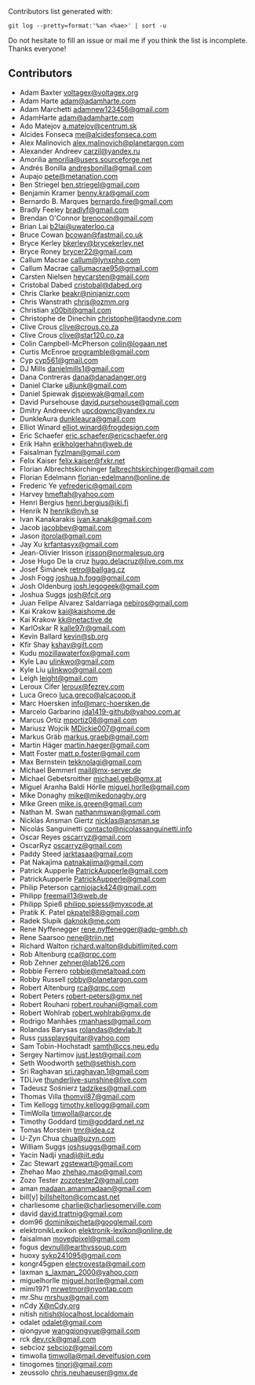 
Contributors list generated with:

    git log --pretty=format:'%an <%ae>' | sort -u

Do not hesitate to fill an issue or mail me if you think the list is incomplete.
Thanks everyone!


Contributors
------------

* Adam Baxter <voltagex@voltagex.org>
* Adam Harte <adam@adamharte.com>
* Adam Marchetti <adamnew123456@gmail.com>
* AdamHarte <adam@adamharte.com>
* Ado Matejov <a.matejov@centrum.sk>
* Alcides Fonseca <me@alcidesfonseca.com>
* Alex Malinovich <alex.malinovich@planetargon.com>
* Alexander Andreev <carzil@yandex.ru>
* Amorilia <amorilia@users.sourceforge.net>
* Andrés Bonilla <andresbonilla@gmail.com>
* Aupajo <pete@metanation.com>
* Ben Striegel <ben.striegel@gmail.com>
* Benjamin Kramer <benny.kra@gmail.com>
* Bernardo B. Marques <bernardo.fire@gmail.com>
* Bradly Feeley <bradlyf@gmail.com>
* Brendan O'Connor <brenocon@gmail.com>
* Brian Lai <b2lai@uwaterloo.ca>
* Bruce Cowan <bcowan@fastmail.co.uk>
* Bryce Kerley <bkerley@brycekerley.net>
* Bryce Roney <brycer22@gmail.com>
* Callum Macrae <callum@lynxphp.com>
* Callum Macrae <callumacrae95@gmail.com>
* Carsten Nielsen <heycarsten@gmail.com>
* Cristobal Dabed <cristobal@dabed.org>
* Chris Clarke <beakr@ninjanizr.com>
* Chris Wanstrath <chris@ozmm.org>
* Christian <x00bit@gmail.com>
* Christophe de Dinechin <christophe@taodyne.com>
* Clive Crous <clive@crous.co.za>
* Clive Crous <clive@star120.co.za>
* Colin Campbell-McPherson <colin@logaan.net>
* Curtis McEnroe <programble@gmail.com>
* Cyp <cyp561@gmail.com>
* DJ Mills <danielmills1@gmail.com>
* Dana Contreras <dana@danadanger.org>
* Daniel Clarke <u8junk@gmail.com>
* Daniel Spiewak <djspiewak@gmail.com>
* David Pursehouse <david.pursehouse@gmail.com>
* Dmitry Andreevich <upcdownc@yandex.ru>
* DunkleAura <dunkleaura@gmail.com>
* Elliot Winard <elliot.winard@frogdesign.com>
* Eric Schaefer <eric.schaefer@ericschaefer.org>
* Erik Hahn <erikholgerhahn@web.de>
* Faisalman <fyzlman@gmail.com>
* Felix Kaiser <felix.kaiser@fxkr.net>
* Florian Albrechtskirchinger <falbrechtskirchinger@gmail.com>
* Florian Edelmann <florian-edelmann@online.de>
* Frederic Ye <yefrederic@gmail.com>
* Harvey <hmeftah@yahoo.com>
* Henri Bergius <henri.bergius@iki.fi>
* Henrik N <henrik@nyh.se>
* Ivan Kanakarakis <ivan.kanak@gmail.com>
* Jacob <jacobbev@gmail.com>
* Jason <jtorola@gmail.com>
* Jay Xu <krfantasyx@gmail.com>
* Jean-Olivier Irisson <irisson@normalesup.org>
* Jose Hugo De la cruz <hugo.delacruz@live.com.mx>
* Josef Šimánek <retro@ballgag.cz>
* Josh Fogg <joshua.h.fogg@gmail.com>
* Josh Oldenburg <josh.legogeek@gmail.com>
* Joshua Suggs <josh@fcit.org>
* Juan Felipe Alvarez Saldarriaga <nebiros@gmail.com>
* Kai Krakow <kai@kaishome.de>
* Kai Krakow <kk@netactive.de>
* KarlOskar R <kalle97r@gmail.com>
* Kevin Ballard <kevin@sb.org>
* Kfir Shay <kshay@gilt.com>
* Kudu <mozillawaterfox@gmail.com>
* Kyle Lau <ulinkwo@gmail.com>
* Kyle Liu <ulinkwo@gmail.com>
* Leigh <leight@gmail.com>
* Leroux Cifer <leroux@fezrev.com>
* Luca Greco <luca.greco@alcacoop.it>
* Marc Hoersken <info@marc-hoersken.de>
* Marcelo Garbarino <jda1419-github@yahoo.com.ar>
* Marcus Ortiz <mportiz08@gmail.com>
* Mariusz Wojcik <MDickie007@gmail.com>
* Markus Gräb <markus.graeb@gmail.com>
* Martin Häger <martin.haeger@gmail.com>
* Matt Foster <matt.p.foster@gmail.com>
* Max Bernstein <tekknolagi@gmail.com>
* Michael Bemmerl <mail@mx-server.de>
* Michael Gebetsroither <michael.geb@gmx.at>
* Miguel Aranha Baldi Hörlle <miguel.horlle@gmail.com>
* Mike Donaghy <mike@mikedonaghy.org>
* Mike Green <mike.is.green@gmail.com>
* Nathan M. Swan <nathanmswan@gmail.com>
* Nicklas Ansman Giertz <nicklas@ansman.se>
* Nicolás Sanguinetti <contacto@nicolassanguinetti.info>
* Oscar Reyes <oscarryz@gmail.com>
* OscarRyz <oscarryz@gmail.com>
* Paddy Steed <jarktasaa@gmail.com>
* Pat Nakajima <patnakajima@gmail.com>
* Patrick Aupperle <PatrickAupperle@gmail.com>
* PatrickAupperle <PatrickAupperle@gmail.com>
* Philip Peterson <carniojack424@gmail.com>
* Philipp <freemail13@web.de>
* Philipp Spieß <philipp.spiess@myxcode.at>
* Pratik K. Patel <pkpatel88@gmail.com>
* Radek Slupik <daknok@me.com>
* Rene Nyffenegger <rene.nyffenegger@adp-gmbh.ch>
* Rene Saarsoo <nene@triin.net>
* Richard Walton <richard.walton@dubitlimited.com>
* Rob Altenburg <rca@qrpc.com>
* Rob Zehner <zehner@lab126.com>
* Robbie Ferrero <robbie@metaltoad.com>
* Robby Russell <robby@planetargon.com>
* Robert Altenburg <rca@qrpc.com>
* Robert Peters <robert-peters@gmx.net>
* Robert Rouhani <robert.rouhani@gmail.com>
* Robert Wohlrab <robert.wohlrab@gmx.de>
* Rodrigo Manhães <rmanhaes@gmail.com>
* Rolandas Barysas <rolandas@devlab.lt>
* Russ <russplaysguitar@yahoo.com>
* Sam Tobin-Hochstadt <samth@ccs.neu.edu>
* Sergey Nartimov <just.lest@gmail.com>
* Seth Woodworth <seth@sethish.com>
* Sri Raghavan <sri.raghavan.1@gmail.com>
* TDLive <thunderlive-sunshine@live.com>
* Tadeusz Sośnierz <tadzikes@gmail.com>
* Thomas Villa <thomvil87@gmail.com>
* Tim Kellogg <timothy.kellogg@gmail.com>
* TimWolla <timwolla@arcor.de>
* Timothy Goddard <tim@goddard.net.nz>
* Tomas Morstein <tmr@idea.cz>
* U-Zyn Chua <chua@uzyn.com>
* William Suggs <joshsuggs@gmail.com>
* Yacin Nadji <ynadji@iit.edu>
* Zac Stewart <zgstewart@gmail.com>
* Zhehao Mao <zhehao.mao@gmail.com>
* Zozo Tester <zozotester2@gmail.com>
* aman <madaan.amanmadaan@gmail.com>
* bill[y] <billshelton@comcast.net>
* charliesome <charlie@charliesomerville.com>
* david <david.trattnig@gmail.com>
* dom96 <dominikpicheta@googlemail.com>
* elektronikLexikon <elektronik-lexikon@online.de>
* faisalman <movedpixel@gmail.com>
* fogus <devnull@earthvssoup.com>
* huoxy <sykp241095@gmail.com>
* kongr45gpen <electrovesta@gmail.com>
* laxman <s_laxman_2000@yahoo.com>
* miguelhorlle <miguel.horlle@gmail.com>
* mimi1971 <mrwetmor@nyontap.com>
* mr.Shu <mrshux@gmail.com>
* nCdy <X@nCdy.org>
* nitish <nitish@localhost.localdomain>
* odalet <odalet@gmail.com>
* qiongyue <wangqiongyue@gmail.com>
* rck <dev.rck@gmail.com>
* sebcioz <sebcioz@gmail.com>
* timwolla <timwolla@mail.develfusion.com>
* tinogomes <tinorj@gmail.com>
* zeussolo <chris.neuhaeuser@gmx.de>

